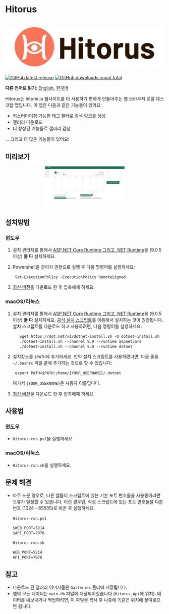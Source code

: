 # Hitorus

<h1 align="center">
  <picture>
    <source media="(prefers-color-scheme: dark)" srcset="content/banner-dark.jpeg">
    <source media="(prefers-color-scheme: light)" srcset="content/banner-light.png">
    <img alt="Hitorus" src="content/banner-light.png">
  </picture>
</h1>

[![GitHub latest release](https://img.shields.io/github/release/kaismic/Hitorus.svg?logo=github)](https://github.com/kaismic/Hitorus/releases/latest)
[![GitHub downloads count total](https://img.shields.io/github/downloads/kaismic/Hitorus/total.svg?logo=github)](https://github.com/kaismic/Hitorus/releases)

**다른 언어로 읽기:** [English](README.md), [한국어](README-ko.md)

Hitorus는 hitomi.la 웹사이트를 더 사용하기 편하게 만들어주는 웹 브라우저 로컬 데스크탑 앱입니다. 이 앱은 다음과 같은 기능들이 있어요:

- 커스터마이징 가능한 태그 필터로 검색 링크를 생성
- 갤러리 다운로드
- 더 향상된 기능들로 갤러리 감상

... 그리고 더 많은 기능들이 있어요!

## 미리보기
<div align="center">
  <img src="./content/preview-1.jpeg" width="50%">
</div>

## 설치방법
### 윈도우
1. 설치 관리자를 통해서 [ASP.NET Core Runtime 그리고 .NET Runtime](https://dotnet.microsoft.com/download/dotnet/9.0)을 (9.0.5 이상) **둘 다** 설치하세요.
2. Powershell을 관리자 권한으로 실행 후 다음 명령어를 실행하세요:

        Set-ExecutionPolicy -ExecutionPolicy RemoteSigned
3. [최신 버전](https://github.com/kaismic/Hitorus/releases/latest)을 다운로드 한 후 압축해제 하세요.

### macOS/리눅스
1. 설치 관리자를 통해서 [ASP.NET Core Runtime 그리고 .NET Runtime](https://dotnet.microsoft.com/download/dotnet/9.0)을 (9.0.5 이상) **둘 다** 설치하세요. [공식 설치 스크립트](https://learn.microsoft.com/en-us/dotnet/core/install/linux-scripted-manual#scripted-install)를 이용해서 설치하는 것이 권장됩니다. 설치 스크립트를 다운로드 하고 사용하려면, 다음 명령어를 실행하세요:

          wget https://dot.net/v1/dotnet-install.sh -O dotnet-install.sh
          ./dotnet-install.sh --channel 9.0 --runtime aspnetcore
          ./dotnet-install.sh --channel 9.0 --runtime dotnet

2. 설치장소를 `$PATH`에 추가하세요. 만약 설치 스크립트를 사용하였다면, 다음 줄을 `~/.bashrc` 파일 끝에 추가하는 것으로 할 수 있습니다:

        export PATH=$PATH:/home/{YOUR_USERNAME}/.dotnet
    여기서 `{YOUR_USERNAME}`은 사용자 이름입니다.

3. [최신 버전](https://github.com/kaismic/Hitorus/releases/latest)을 다운로드 한 후 압축해제 하세요.


## 사용법
### 윈도우
- `Hitorus-run.ps1`을 실행하세요.

### macOS/리눅스
- `Hitorus-run.sh`을 실행하세요.

## 문제 해결
- 아주 드문 경우로, 다른 앱들이 스크립트에 있는 기본 포트 번호들을 사용중이라면 오류가 발생할 수 있습니다. 이런 경우엔, 직접 스크립트에 있는 포트 번호들을 다른 번호 (1024 - 65535)로 바꾼 후 실행하세요.

  `Hitorus-run.ps1`

      $WEB_PORT=5214
      $API_PORT=7076
  `Hitorus-run.sh`

      WEB_PORT=5214
      API_PORT=7076

## 참고
- 다운로드 된 갤러리 이미지들은 `Galleries` 폴더에 저장됩니다.
- 앱의 모든 데이터는 `main.db` 파일에 저장되어있습니다 (`Hitorus.Api`에 위치). 데이터를 내보내거나 백업하려면, 이 파일을 복사 후 나중에 똑같은 위치에 붙여넣으면 됩니다.
